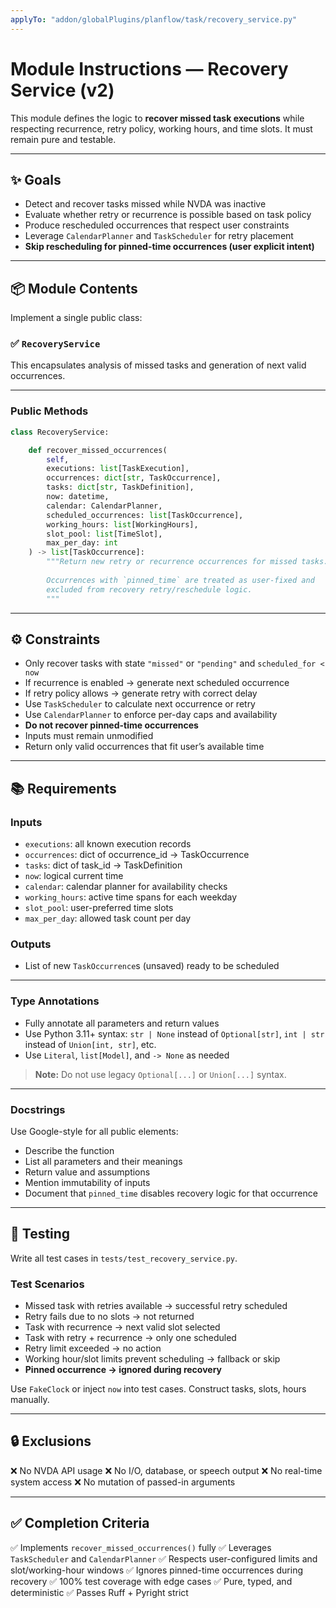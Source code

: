 ```yaml
---
applyTo: "addon/globalPlugins/planflow/task/recovery_service.py"
---
```


# Module Instructions — Recovery Service (v2)

This module defines the logic to **recover missed task executions** while respecting recurrence, retry policy, working hours, and time slots. It must remain pure and testable.

---

## ✨ Goals

- Detect and recover tasks missed while NVDA was inactive
- Evaluate whether retry or recurrence is possible based on task policy
- Produce rescheduled occurrences that respect user constraints
- Leverage `CalendarPlanner` and `TaskScheduler` for retry placement
- **Skip rescheduling for pinned-time occurrences (user explicit intent)**

---

## 📦 Module Contents

Implement a single public class:

### ✅ `RecoveryService`

This encapsulates analysis of missed tasks and generation of next valid occurrences.

---

### Public Methods

```python
class RecoveryService:

    def recover_missed_occurrences(
        self,
        executions: list[TaskExecution],
        occurrences: dict[str, TaskOccurrence],
        tasks: dict[str, TaskDefinition],
        now: datetime,
        calendar: CalendarPlanner,
        scheduled_occurrences: list[TaskOccurrence],
        working_hours: list[WorkingHours],
        slot_pool: list[TimeSlot],
        max_per_day: int
    ) -> list[TaskOccurrence]:
        """Return new retry or recurrence occurrences for missed tasks.
        
        Occurrences with `pinned_time` are treated as user-fixed and 
        excluded from recovery retry/reschedule logic.
        """
````

---

## ⚙️ Constraints

* Only recover tasks with state `"missed"` or `"pending"` and `scheduled_for < now`
* If recurrence is enabled → generate next scheduled occurrence
* If retry policy allows → generate retry with correct delay
* Use `TaskScheduler` to calculate next occurrence or retry
* Use `CalendarPlanner` to enforce per-day caps and availability
* **Do not recover pinned-time occurrences**
* Inputs must remain unmodified
* Return only valid occurrences that fit user’s available time

---

## 📚 Requirements

### Inputs

* `executions`: all known execution records
* `occurrences`: dict of occurrence\_id → TaskOccurrence
* `tasks`: dict of task\_id → TaskDefinition
* `now`: logical current time
* `calendar`: calendar planner for availability checks
* `working_hours`: active time spans for each weekday
* `slot_pool`: user-preferred time slots
* `max_per_day`: allowed task count per day

### Outputs

* List of new `TaskOccurrence`s (unsaved) ready to be scheduled

---

### Type Annotations

* Fully annotate all parameters and return values
* Use Python 3.11+ syntax: `str | None` instead of `Optional[str]`, `int | str` instead of `Union[int, str]`, etc.
* Use `Literal`, `list[Model]`, and `-> None` as needed

> **Note:** Do not use legacy `Optional[...]` or `Union[...]` syntax.

---

### Docstrings

Use Google-style for all public elements:

* Describe the function
* List all parameters and their meanings
* Return value and assumptions
* Mention immutability of inputs
* Document that `pinned_time` disables recovery logic for that occurrence

---

## 🧪 Testing

Write all test cases in `tests/test_recovery_service.py`.

### Test Scenarios

* Missed task with retries available → successful retry scheduled
* Retry fails due to no slots → not returned
* Task with recurrence → next valid slot selected
* Task with retry + recurrence → only one scheduled
* Retry limit exceeded → no action
* Working hour/slot limits prevent scheduling → fallback or skip
* **Pinned occurrence → ignored during recovery**

Use `FakeClock` or inject `now` into test cases. Construct tasks, slots, hours manually.

---

## 🔒 Exclusions

❌ No NVDA API usage
❌ No I/O, database, or speech output
❌ No real-time system access
❌ No mutation of passed-in arguments

---

## ✅ Completion Criteria

✅ Implements `recover_missed_occurrences()` fully
✅ Leverages `TaskScheduler` and `CalendarPlanner`
✅ Respects user-configured limits and slot/working-hour windows
✅ Ignores pinned-time occurrences during recovery
✅ 100% test coverage with edge cases
✅ Pure, typed, and deterministic
✅ Passes Ruff + Pyright strict
